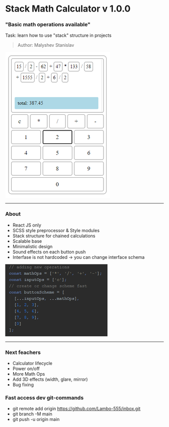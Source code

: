 # Stack Math Calculator v 1.0.0
### "Basic math operations available"
Task: learn how to use "stack" structure in projects
> Author: Malyshev Stanislav

![](https://github.com/Lambo-555/stackCalc/blob/main/public/stackCalculator.png?raw=true)

-------------
### About
- React JS only
- SCSS style preprocessor & Style modules
- Stack structure for chained calculations
- Scalable base
- Minimalistic design
- Sound effects on each button push
- Interfase is not hardcoded -> you can change interface schema

![](https://github.com/Lambo-555/stackCalc/blob/main/public/schema.png?raw=true)

-------------
### Next feachers
- Calculator lifecycle
- Power on/off
- More Math Ops
- Add 3D effects (width, glare, mirror)
- Bug fixing


### Fast access dev git-commands
- git remote add origin https://github.com/Lambo-555/inbox.git
- git branch -M main
- git push -u origin main

